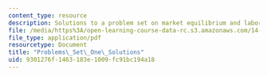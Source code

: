 ```yaml
---
content_type: resource
description: Solutions to a problem set on market equilibrium and labor supply.
file: /media/https%3A/open-learning-course-data-rc.s3.amazonaws.com/14-64-labor-economics-and-public-policy-fall-2009/9301276f1463183e1009fc91bc194a18_MIT14_64F09_ps1_sol.pdf
file_type: application/pdf
resourcetype: Document
title: "Problems\_Set\_One\_Solutions"
uid: 9301276f-1463-183e-1009-fc91bc194a18
---
```

